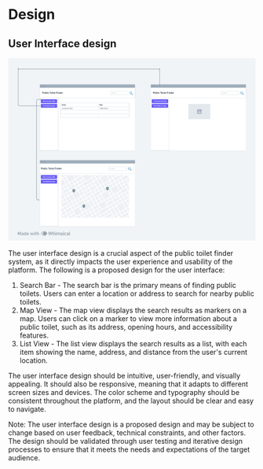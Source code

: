 # Design

## User Interface design

![Insert your wireframe/wireflow here](images/PublicToilet.png)

The user interface design is a crucial aspect of the public toilet finder system, as it directly impacts the user experience and usability of the platform. The following is a proposed design for the user interface:

1. Search Bar - The search bar is the primary means of finding public toilets. Users can enter a location or address to search for nearby public toilets.
2. Map View - The map view displays the search results as markers on a map. Users can click on a marker to view more information about a public toilet, such as its address, opening hours, and accessibility features.
3. List View - The list view displays the search results as a list, with each item showing the name, address, and distance from the user's current location.

The user interface design should be intuitive, user-friendly, and visually appealing. It should also be responsive, meaning that it adapts to different screen sizes and devices. The color scheme and typography should be consistent throughout the platform, and the layout should be clear and easy to navigate.

Note: The user interface design is a proposed design and may be subject to change based on user feedback, technical constraints, and other factors. The design should be validated through user testing and iterative design processes to ensure that it meets the needs and expectations of the target audience.
